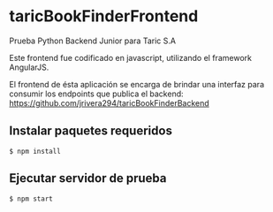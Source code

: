 # taricBookFinderFrontend

Prueba Python Backend Junior para Taric S.A

Este frontend fue codificado en javascript, utilizando el framework AngularJS.

El frontend de ésta aplicación se encarga de brindar una interfaz para consumir los endpoints que publica el backend: https://github.com/jrivera294/taricBookFinderBackend

## Instalar paquetes requeridos
```
$ npm install
```

## Ejecutar servidor de prueba
```
$ npm start
```

